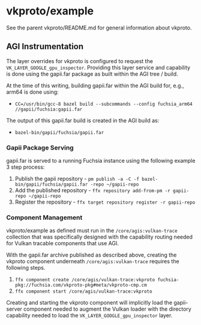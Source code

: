 # vkproto/example
See the parent vkproto/README.md for general information about vkproto.

## AGI Instrumentation
The layer overrides for vkproto is configured to request the
`VK_LAYER_GOOGLE_gpu_inspector`.  Providing this layer service and
capability is done using the gapii.far package as built within the
AGI tree / build.

At the time of this writing, building gapii.far within the AGI build
for, e.g., arm64 is done using:

  - `CC=/usr/bin/gcc-8 bazel build --subcommands --config fuchsia_arm64 //gapii/fuchsia:gapii.far`

The output of this gapii.far build is created in the AGI build as:

  - `bazel-bin/gapii/fuchsia/gapii.far`

### Gapii Package Serving
gapii.far is served to a running Fuchsia instance using the following example
3 step process:

  1. Publish the gapii repository
    - `pm publish -a -C -f bazel-bin/gapii/fuchsia/gapii.far -repo ~/gapii-repo`
  2. Add the published repository
    - `ffx repository add-from-pm -r gapii-repo ~/gapii-repo`
  3. Register the repository
    - `ffx target repository register -r gapii-repo`


### Component Management
vkproto/example as defined must run in the `/core/agis:vulkan-trace`
collection that was specifically designed with the capability routing
needed for Vulkan tracable components that use AGI.

With the gapii.far archive published as described above, creating the
vkproto component underneath `/core/agis:vulkan-trace` requires the
following steps.

  1. `ffx component create /core/agis/vulkan-trace:vkproto fuchsia-pkg://fuchsia.com/vkproto-pkg#meta/vkproto-cmp.cm`
  2. `ffx component start /core/agis/vulkan-trace:vkproto`

Creating and starting the vkproto component will implicitly load the
gapii-server component needed to augment the Vulkan loader with the
directory capability needed to load the `VK_LAYER_GOOGLE_gpu_inspector` layer.
